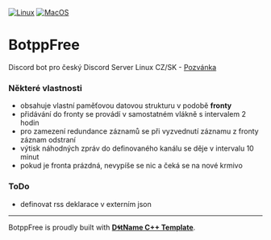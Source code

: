 [![Linux](https://github.com/tomasmark79/BotppFree/actions/workflows/linux.yml/badge.svg)](https://github.com/tomasmark79/BotppFree/actions/workflows/linux.yml)
[![MacOS](https://github.com/tomasmark79/BotppFree/actions/workflows/macos.yml/badge.svg)](https://github.com/tomasmark79/BotppFree/actions/workflows/macos.yml)
<!-- [![Windows](https://github.com/tomasmark79/BotppFree/actions/workflows/windows.yml/badge.svg)](https://github.com/tomasmark79/BotppFree/actions/workflows/windows.yml)   -->

# BotppFree

Discord bot pro český Discord Server Linux CZ/SK - [Pozvánka](https://discord.gg/MBuvrRWQR6)

### Některé vlastnosti

- obsahuje vlastní paměťovou datovou strukturu v podobě **fronty**
- přidávání do fronty se provádí v samostatném vlákně s intervalem 2 hodin
- pro zamezení redundance záznamů se při vyzvednutí záznamu z fronty záznam odstraní
- výtisk náhodných zpráv do definovaného kanálu se děje v intervalu 10 minut
- pokud je fronta prázdná, nevypíše se nic a čeká se na nové krmivo
 
### ToDo

  - definovat rss deklarace v externím json

 ---

BotppFree is proudly built with **[D🌀tName C++ Template](https://github.com/tomasmark79/DotNameCppFree)**.
